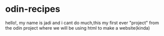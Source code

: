# odin-recipes
hello!, my name is jadi and i cant do much,this my first ever "project" from the odin project where we will be using html to make a website(kinda)
